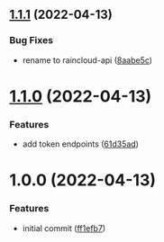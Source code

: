 ## [1.1.1](https://github.com/garredow/raincloud-api/compare/v1.1.0...v1.1.1) (2022-04-13)


### Bug Fixes

* rename to raincloud-api ([8aabe5c](https://github.com/garredow/raincloud-api/commit/8aabe5c9a9ec5c9e63fe10bca09794b4869a8f9c))

# [1.1.0](https://github.com/garredow/raincloud-api/compare/v1.0.0...v1.1.0) (2022-04-13)

### Features

- add token endpoints ([61d35ad](https://github.com/garredow/raincloud-api/commit/61d35adf21311f615e2399b14d4ddaba99d2139f))

# 1.0.0 (2022-04-13)

### Features

- initial commit ([ff1efb7](https://github.com/garredow/raincloud-api/commit/ff1efb761acd5c851fff1d6e1ab9fb966b325005))
